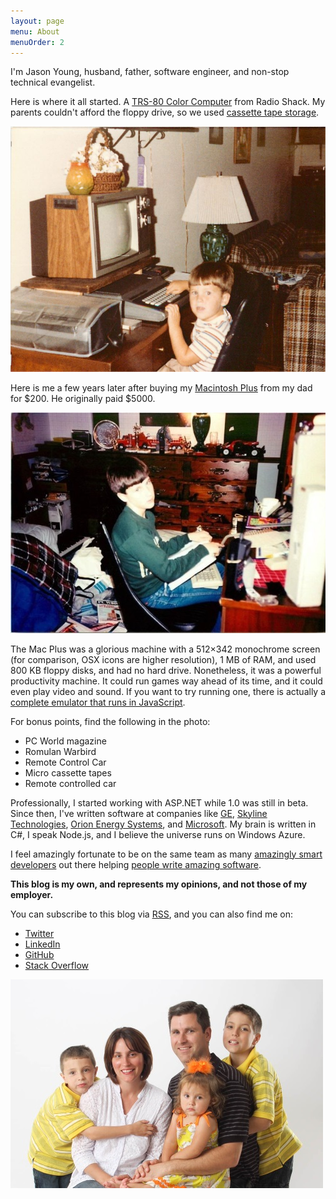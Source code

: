 ```yaml
---
layout: page
menu: About
menuOrder: 2
---
```


I'm Jason Young, husband, father, software engineer, and non-stop technical evangelist.

Here is where it all started. A [TRS-80 Color Computer](http://en.wikipedia.org/wiki/TRS-80_Color_Computer) from Radio Shack. My parents couldn't afford the floppy drive, so we used [cassette tape storage](http://en.wikipedia.org/wiki/Commodore_Datasette).

![Me in front of a TRS-80 Color Computer](me-with-trs-80@2x.jpg)

Here is me a few years later after buying my [Macintosh Plus](http://en.wikipedia.org/wiki/Macintosh_Plus) from my dad for $200. He originally paid $5000. 

![Me With My Mac Plus](MeWithMacPlus.jpg)

The Mac Plus was a glorious machine with a 512×342 monochrome screen (for comparison, OSX icons are higher resolution), 1 MB of RAM, and used 800 KB floppy disks, and had no hard drive. Nonetheless, it was a powerful productivity machine. It could run games way ahead of its time, and it could even play video and sound. If you want to try running one, there is actually a [complete emulator that runs in JavaScript](http://jamesfriend.com.au/pce-js/).

For bonus points, find the following in the photo:

* PC World magazine
* Romulan Warbird
* Remote Control Car
* Micro cassette tapes
* Remote controlled car

Professionally, I started working with ASP.NET while 1.0 was still in beta. Since then, I've written software at companies like [GE](http://www.ge.com/), [Skyline Technologies](http://www.skylinetechnologies.com/), [Orion Energy Systems](http://www.oesx.com/), and [Microsoft](http://www.microsoft.com/). My brain is written in C#, I speak Node.js, and I believe the universe runs on Windows Azure.

I feel amazingly fortunate to be on the same team as many [amazingly smart developers](http://www.zdnet.com/microsoft-builds-a-deep-tech-team-to-attract-next-gen-developers-7000015270/) out there helping [people write amazing software](http://www.citeworld.com/development/22690/microsoft-developer-strategy-revamp).

**This blog is my own, and represents my opinions, and not those of my employer.**

You can subscribe to this blog via [RSS](http://www.ytechie.com/rss), and you can also find me on:

* [Twitter](http://www.twitter.com/ytechie)
* [LinkedIn](http://www.linkedin.com/in/jasony/)
* [GitHub](https://github.com/ytechie)
* [Stack Overflow](http://stackoverflow.com/users/23837/jason-young)

![My Family](family.jpg)